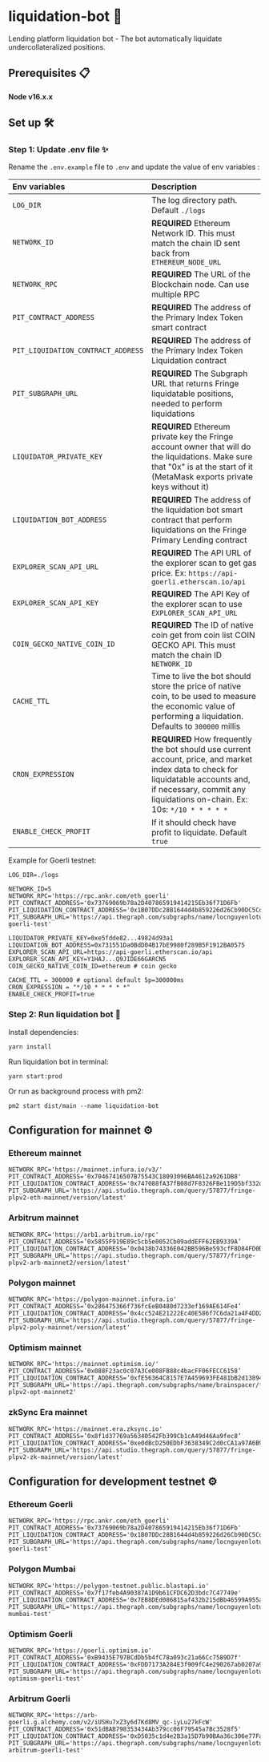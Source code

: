 # liquidation-bot 🤖
Lending platform liquidation bot - The bot automatically liquidate undercollateralized positions.

## Prerequisites 📋
**Node v16.x.x**

## Set up 🛠️
### Step 1: Update .env file ✨
 
Rename the `.env.example` file to `.env` and update the value of env variables :

| **Env variables**  | **Description** |
| :--- | :--- |
| `LOG_DIR` | The log directory path. Default `./logs` |
| `NETWORK_ID` | **REQUIRED** Ethereum Network ID. This must match the chain ID sent back from `ETHEREUM_NODE_URL` |
| `NETWORK_RPC` | **REQUIRED** The URL of the Blockchain node. Can use multiple RPC |
| `PIT_CONTRACT_ADDRESS` | **REQUIRED** The address of the Primary Index Token smart contract |
| `PIT_LIQUIDATION_CONTRACT_ADDRESS` | **REQUIRED** The address of the Primary Index Token Liquidation contract |
| `PIT_SUBGRAPH_URL` | **REQUIRED** The Subgraph URL that returns Fringe liquidatable positions, needed to perform liquidations |
| `LIQUIDATOR_PRIVATE_KEY` | **REQUIRED** Ethereum private key the Fringe account owner that will do the liquidations. Make sure that "0x" is at the start of it (MetaMask exports private keys without it) |
| `LIQUIDATION_BOT_ADDRESS` | **REQUIRED** The address of the liquidation bot smart contract that perform liquidations on the Fringe Primary Lending contract |
| `EXPLORER_SCAN_API_URL` | **REQUIRED** The API URL of the explorer scan to get gas price. Ex: `https://api-goerli.etherscan.io/api` |
| `EXPLORER_SCAN_API_KEY` | **REQUIRED** The API Key of the explorer scan to use `EXPLORER_SCAN_API_URL` |
| `COIN_GECKO_NATIVE_COIN_ID` | **REQUIRED** The ID of native coin get from coin list COIN GECKO API. This must match the chain ID `NETWORK_ID` |
| `CACHE_TTL` | Time to live the bot should store the price of native coin, to be used to measure the economic value of performing a liquidation. Defaults to `300000` millis |
| `CRON_EXPRESSION` | **REQUIRED** How frequently the bot should use current account, price, and market index data to check for liquidatable accounts and, if necessary, commit any liquidations on-chain. Ex: 10s: `*/10 * * * * *` |
| `ENABLE_CHECK_PROFIT` | If it should check have profit to liquidate. Default `true` |


Example for Goerli testnet:
  ```
LOG_DIR=./logs

NETWORK_ID=5
NETWORK_RPC='https://rpc.ankr.com/eth_goerli'
PIT_CONTRACT_ADDRESS='0x73769069b78a2D407865919414215Eb36f71D6Fb'
PIT_LIQUIDATION_CONTRACT_ADDRESS='0x1B07DDc28B1644d4b859226d26Cb90DC5Cd614Ae'
PIT_SUBGRAPH_URL='https://api.thegraph.com/subgraphs/name/locnguyenlotussoft/plp-goerli-test'

LIQUIDATOR_PRIVATE_KEY=0xe5fdde82...49824d93a1
LIQUIDATION_BOT_ADDRESS=0x731551Da0BdD04B17bE9980f289B5F1912BA0575
EXPLORER_SCAN_API_URL=https://api-goerli.etherscan.io/api
EXPLORER_SCAN_API_KEY=Y1HAJ...Q9JIDE66GARCN5
COIN_GECKO_NATIVE_COIN_ID=ethereum # coin gecko

CACHE_TTL = 300000 # optional default 5p=300000ms 
CRON_EXPRESSION = "*/10 * * * * *"
ENABLE_CHECK_PROFIT=true
  ```

### Step 2: Run liquidation bot 🚀
Install dependencies:
  ```
yarn install
  ```

Run liquidation bot in terminal:
  ```
yarn start:prod
  ```

Or run as background process with pm2:
  ```
pm2 start dist/main --name liquidation-bot
  ```

## Configuration for mainnet ⚙️

### Ethereum mainnet
  ```
NETWORK_RPC='https://mainnet.infura.io/v3/'
PIT_CONTRACT_ADDRESS='0x70467416507B75543C18093096BA4612a9261DB8'
PIT_LIQUIDATION_CONTRACT_ADDRESS='0x747088fA37fB08d7F8326FBe119D5bf332d0F60d'
PIT_SUBGRAPH_URL='https://api.studio.thegraph.com/query/57877/fringe-plpv2-eth-mainnet/version/latest'
  ```

### Arbitrum mainnet
  ```
NETWORK_RPC='https://arb1.arbitrum.io/rpc'
PIT_CONTRACT_ADDRESS=’0x5855F919E89c5cb5e0052Cb09addEFF62EB9339A’     
PIT_LIQUIDATION_CONTRACT_ADDRESS=’0x0438b74336E042BB596Be593cfF8D84FD0D8935B’
PIT_SUBGRAPH_URL=’https://api.studio.thegraph.com/query/57877/fringe-plpv2-arb-mainnet2/version/latest'
  ```

### Polygon mainnet
  ```
NETWORK_RPC='https://polygon-mainnet.infura.io'
PIT_CONTRACT_ADDRESS=’0x286475366f736fcEeB0480d7233ef169AE614Fe4’
PIT_LIQUIDATION_CONTRACT_ADDRESS=’0x4cc524E21222Ec40E586f7C6da21a4F4DD2B1D2f’
PIT_SUBGRAPH_URL='https://api.studio.thegraph.com/query/57877/fringe-plpv2-poly-mainnet/version/latest'
  ```

### Optimism mainnet
  ```
NETWORK_RPC='https://mainnet.optimism.io/'
PIT_CONTRACT_ADDRESS=’0x088F23ac0c07A3Ce008FB88c4bacFF06FECC6158’
PIT_LIQUIDATION_CONTRACT_ADDRESS=’0xfE56364C8157E7A459693FE481bB2d138949cB47’
PIT_SUBGRAPH_URL='https://api.thegraph.com/subgraphs/name/brainspacer/fringe-plpv2-opt-mainnet2'
  ```

### zkSync Era mainnet
  ```
NETWORK_RPC='https://mainnet.era.zksync.io'
PIT_CONTRACT_ADDRESS=’0x8f1d37769a56340542Fb399Cb1cA49d46Aa9fec8’
PIT_LIQUIDATION_CONTRACT_ADDRESS=’0xe0dBcD250EDbF3638349C2d0cCA1a97A6B93a995’
PIT_SUBGRAPH_URL='https://api.studio.thegraph.com/query/57877/fringe-plpv2-zk-mainnet/version/latest'
  ```

## Configuration for development testnet ⚙️

### Ethereum Goerli
  ```
NETWORK_RPC='https://rpc.ankr.com/eth_goerli'
PIT_CONTRACT_ADDRESS='0x73769069b78a2D407865919414215Eb36f71D6Fb'
PIT_LIQUIDATION_CONTRACT_ADDRESS='0x1B07DDc28B1644d4b859226d26Cb90DC5Cd614Ae'
PIT_SUBGRAPH_URL='https://api.thegraph.com/subgraphs/name/locnguyenlotussoft/plp-goerli-test'
  ```

### Polygon Mumbai
  ```
NETWORK_RPC='https://polygon-testnet.public.blastapi.io'
PIT_CONTRACT_ADDRESS='0x7f17feb4A90387A1D9b61CFDC62D3bdc7C47749e'
PIT_LIQUIDATION_CONTRACT_ADDRESS='0x7EB8DEd086815af432b215dBb46599A955aeF339'
PIT_SUBGRAPH_URL='https://api.thegraph.com/subgraphs/name/locnguyenlotussoft/plp-mumbai-test'
  ```

### Optimism Goerli
  ```
NETWORK_RPC='https://goerli.optimism.io'
PIT_CONTRACT_ADDRESS='0xB9435E797BCdDb5b4fC78a093c21a66Cc7589D7f'
PIT_LIQUIDATION_CONTRACT_ADDRESS='0xFDD7173A284E3f909fC4e290267ab0207a9549Fe'
PIT_SUBGRAPH_URL='https://api.thegraph.com/subgraphs/name/locnguyenlotussoft/plp-optimism-goerli-test'
  ```

### Arbitrum Goerli
  ```
NETWORK_RPC='https://arb-goerli.g.alchemy.com/v2/iUSHu7xZ3y6d7Kd8MV_qc-iyLu27kFcW'
PIT_CONTRACT_ADDRESS='0x51dBAB798353434Ab379cc06F79545a7Bc3528f5'
PIT_LIQUIDATION_CONTRACT_ADDRESS='0xD5035c1d4e2B3a15D7b90BAa36c306e77Fa7093A'
PIT_SUBGRAPH_URL='https://api.thegraph.com/subgraphs/name/locnguyenlotussoft/plp-arbitrum-goerli-test'
   ```
